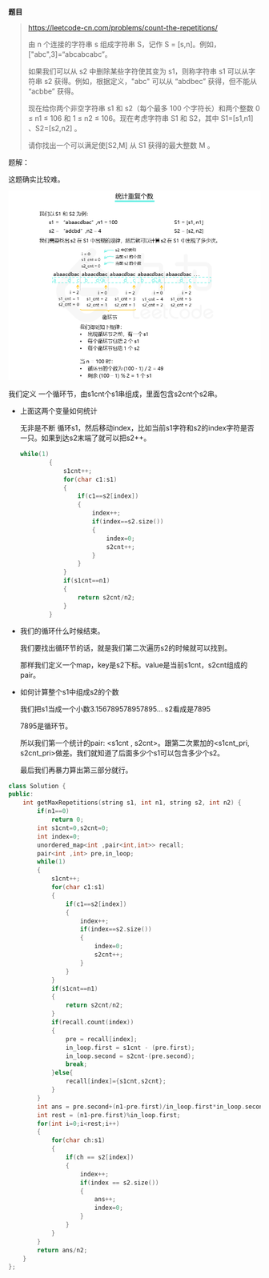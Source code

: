 **题目**

> https://leetcode-cn.com/problems/count-the-repetitions/
>
> 由 n 个连接的字符串 s 组成字符串 S，记作 S = [s,n]。例如，["abc",3]=“abcabcabc”。
>
> 如果我们可以从 s2 中删除某些字符使其变为 s1，则称字符串 s1 可以从字符串 s2 获得。例如，根据定义，"abc" 可以从 “abdbec” 获得，但不能从 “acbbe” 获得。
>
> 现在给你两个非空字符串 s1 和 s2（每个最多 100 个字符长）和两个整数 0 ≤ n1 ≤ 106 和 1 ≤ n2 ≤ 106。现在考虑字符串 S1 和 S2，其中 S1=[s1,n1] 、S2=[s2,n2] 。
>
> 请你找出一个可以满足使[S2,M] 从 S1 获得的最大整数 M 。
>



题解：

这题确实比较难。

![](img/466_fig1.png)

我们定义 一个循环节，由s1cnt个s1串组成，里面包含s2cnt个s2串。

* 上面这两个变量如何统计

  无非是不断 循环s1，然后移动index，比如当前s1字符和s2的index字符是否一只。如果到达s2末端了就可以把s2++。

  ```c++
  while(1)
          {
              s1cnt++;
              for(char c1:s1)
              { 
                  if(c1==s2[index])
                  {
                      index++;
                      if(index==s2.size())
                      {
                          index=0;
                          s2cnt++;
                      }
                  }
              }
              if(s1cnt==n1)
              {
                  return s2cnt/n2;
              }
          }
  ```

  

* 我们的循环什么时候结束。

  我们要找出循环节的话，就是我们第二次遍历s2的时候就可以找到。

  那样我们定义一个map，key是s2下标。value是当前s1cnt，s2cnt组成的pair。

* 如何计算整个s1中组成s2的个数

  我们把s1当成一个小数3.156789578957895... s2看成是7895

  7895是循环节。

  所以我们第一个统计的pair: <s1cnt , s2cnt>。跟第二次累加的<s1cnt_pri, s2cnt_pri>做差。我们就知道了后面多少个s1可以包含多少个s2。

  最后我们再暴力算出第三部分就行。

```c++
class Solution {
public:
    int getMaxRepetitions(string s1, int n1, string s2, int n2) {
        if(n1==0)
            return 0;
        int s1cnt=0,s2cnt=0;
        int index=0;
        unordered_map<int ,pair<int,int>> recall;
        pair<int ,int> pre,in_loop;
        while(1)
        {
            s1cnt++;
            for(char c1:s1)
            { 
                if(c1==s2[index])
                {
                    index++;
                    if(index==s2.size())
                    {
                        index=0;
                        s2cnt++;
                    }
                }
            }
            if(s1cnt==n1)
            {
                return s2cnt/n2;
            }
            if(recall.count(index))
            {
                pre = recall[index];
                in_loop.first = s1cnt - (pre.first);
                in_loop.second = s2cnt-(pre.second);
                break;
            }else{
                recall[index]={s1cnt,s2cnt};
            }
        }
        int ans = pre.second+(n1-pre.first)/in_loop.first*in_loop.second;
        int rest = (n1-pre.first)%in_loop.first;
        for(int i=0;i<rest;i++)
        {
            for(char ch:s1)
            {
                if(ch == s2[index])
                {
                    index++;
                    if(index == s2.size())
                    {
                        ans++;
                        index=0;
                    }
                }
            }
        }
        return ans/n2;
    }
};
```

